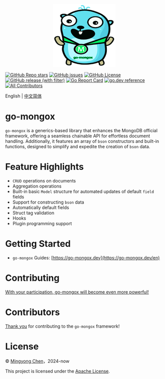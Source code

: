 <p align="center">
  <img src="https://raw.githubusercontent.com/chenmingyong0423/go-mongox-doc/main/docs/public/go-mongox-logo.png" width="200" height="200" akt="go-mongox"></img>
</p>

[![GitHub Repo stars](https://img.shields.io/github/stars/chenmingyong0423/go-mongox)](https://github.com/chenmingyong0423/go-mongox/stargazers)
[![GitHub issues](https://img.shields.io/github/issues/chenmingyong0423/go-mongox)](https://github.com/chenmingyong0423/go-mongox/issues)
[![GitHub License](https://img.shields.io/github/license/chenmingyong0423/go-mongox)](https://github.com/chenmingyong0423/go-mongox/blob/main/LICENSE)
[![GitHub release (with filter)](https://img.shields.io/github/v/release/chenmingyong0423/go-mongox)](https://github.com/chenmingyong0423/go-mongox)
[![Go Report Card](https://goreportcard.com/badge/github.com/chenmingyong0423/go-mongox)](https://goreportcard.com/report/github.com/chenmingyong0423/go-mongox)
[![go.dev reference](https://img.shields.io/badge/go.dev-reference-007d9c?logo=go&logoColor=white&style=flat-square)](https://pkg.go.dev/github.com/chenmingyong0423/go-mongox)
[![All Contributors](https://img.shields.io/badge/all_contributors-1-orange.svg?style=flat-square)](#contributors-)

English | [中文简体](./README-zh_CN.md)

# go-mongox
`go-mongox` is a generics-based library that enhances the MongoDB official framework, offering a seamless chainable API for effortless document handling. Additionally, it features an array of `bson` constructors and built-in functions, designed to simplify and expedite the creation of `bson` data.

# Feature Highlights
- `CRUD` operations on documents
- Aggregation operations
- Built-in basic `Model` structure for automated updates of default `field` fields
- Support for constructing `bson` data
- Automatically default fields
- Struct tag validation
- Hooks
- Plugin programming support

# Getting Started
- `go-mongox` Guides: [https://go-mongox.dev](https://go-mongox.dev/en)

# Contributing
[With your participation, go-mongox will become even more powerful!](https://go-mongox.dev/en/contribute.html)

# Contributors
[Thank you](https://github.com/chenmingyong0423/go-mongox/graphs/contributors) for contributing to the `go-mongox` framework!

# License
© [Mingyong Chen](https://github.com/chenmingyong0423)，2024-now

This project is licensed under the [Apache License](https://github.com/chenmingyong0423/go-mongox/blob/main/LICENSE).
